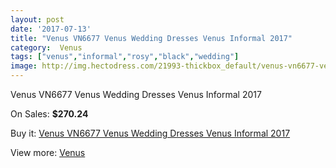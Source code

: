 ```yaml
---
layout: post
date: '2017-07-13'
title: "Venus VN6677 Venus Wedding Dresses Venus Informal 2017"
category:  Venus
tags: ["venus","informal","rosy","black","wedding"]
image: http://img.hectodress.com/21993-thickbox_default/venus-vn6677-venus-wedding-dresses-venus-informal-2012.jpg
---
```

Venus VN6677 Venus Wedding Dresses Venus Informal 2017

On Sales: **$270.24**
<a href="https://www.hectodress.com/-venus/10188-venus-vn6677-venus-wedding-dresses-venus-informal-2012.html"><amp-img layout="responsive" width="600" height="600" src="//img.hectodress.com/21993-thickbox_default/venus-vn6677-venus-wedding-dresses-venus-informal-2012.jpg" alt="Venus VN6677 Venus Wedding Dresses Venus Informal 2017 0" /></a>
<a href="https://www.hectodress.com/-venus/10188-venus-vn6677-venus-wedding-dresses-venus-informal-2012.html"><amp-img layout="responsive" width="600" height="600" src="//img.hectodress.com/21994-thickbox_default/venus-vn6677-venus-wedding-dresses-venus-informal-2012.jpg" alt="Venus VN6677 Venus Wedding Dresses Venus Informal 2017 1" /></a>

Buy it: [Venus VN6677 Venus Wedding Dresses Venus Informal 2017](https://www.hectodress.com/-venus/10188-venus-vn6677-venus-wedding-dresses-venus-informal-2012.html "Venus VN6677 Venus Wedding Dresses Venus Informal 2017")

View more: [ Venus](https://www.hectodress.com/167--venus " Venus")